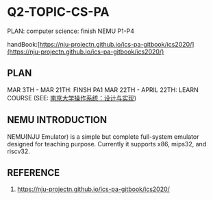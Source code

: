 # Q2-TOPIC-CS-PA
PLAN: computer science: finish NEMU P1-P4

handBook:[https://nju-projectn.github.io/ics-pa-gitbook/ics2020/](https://nju-projectn.github.io/ics-pa-gitbook/ics2020/)

## PLAN

MAR 3TH - MAR 21TH: FINSH PA1
MAR 22TH - APRIL 22TH: LEARN COURSE (SEE: [南京大学操作系统：设计与实现](https://www.bilibili.com/video/BV1N741177F5>))


## NEMU INTRODUCTION

NEMU(NJU Emulator) is a simple but complete full-system emulator designed for teaching purpose.
Currently it supports x86, mips32, and riscv32.

## REFERENCE
1. https://nju-projectn.github.io/ics-pa-gitbook/ics2020/


